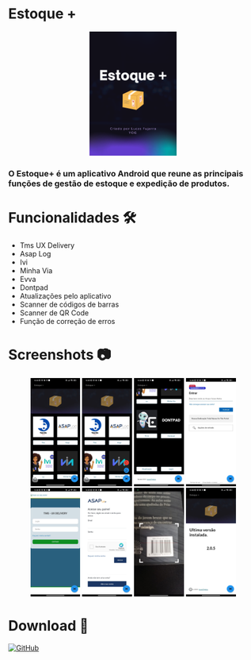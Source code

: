 # Estoque + 

<p align="center" >
  <img src="https://github.com/LucasFujarra/EstoqueApp/blob/main/assets/back..png" width="35%" />
</p>

### O Estoque+ é um aplicativo Android que reune as principais funções de gestão de estoque e expedição de produtos.

# Funcionalidades 🛠
* Tms UX Delivery
* Asap Log
* Ivi
* Minha Via
* Evva
* Dontpad
* Atualizações pelo aplicativo
* Scanner de códigos de barras
* Scanner de QR Code
* Função de correção de erros

# Screenshots 📷
<div align="center">
  <img src="https://github.com/LucasFujarra/EstoqueApp/blob/main/screenshot/1.jpeg" width="20%" />
  <img src="https://github.com/LucasFujarra/EstoqueApp/blob/main/screenshot/2.jpeg" width="20%" />
  <img src="https://github.com/LucasFujarra/EstoqueApp/blob/main/screenshot/3.jpeg" width="20%" />
  <img src="https://github.com/LucasFujarra/EstoqueApp/blob/main/screenshot/4.jpeg" width="20%" />
  <img src="https://github.com/LucasFujarra/EstoqueApp/blob/main/screenshot/5.jpeg" width="20%" />
  <img src="https://github.com/LucasFujarra/EstoqueApp/blob/main/screenshot/6.jpeg" width="20%" />
  <img src="https://github.com/LucasFujarra/EstoqueApp/blob/main/screenshot/7.jpeg" width="20%" />
  <img src="https://github.com/LucasFujarra/EstoqueApp/blob/main/screenshot/8.jpeg" width="20%" />
</div>

# Download 💾
[<img src="https://raw.githubusercontent.com/ismartcoding/plain-app/main/assets/get-it-on-github.png" alt="GitHub" height="80">](https://github.com/LucasFujarra/EstoqueApp/releases/latest)

